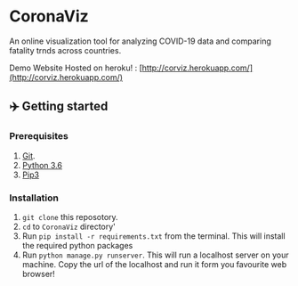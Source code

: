 # CoronaViz
An online visualization tool for analyzing COVID-19 data and comparing fatality trnds across countries.

Demo Website Hosted on heroku! : [http://corviz.herokuapp.com/](http://corviz.herokuapp.com/)

## ✈️ Getting started
### Prerequisites

1.  [Git](https://git-scm.com/downloads).
2.  [Python 3.6](https://www.python.org/downloads/)
3.  [Pip3](https://pypi.org/project/pip)

### Installation

1. `git clone` this reposotory.
1. `cd` to `CoronaViz` directory' 
1.  Run `pip install -r requirements.txt` from the terminal. This will install the required python packages
1.  Run `python manage.py runserver`. This will run a localhost server on your machine. Copy the url of the localhost and run it form you favourite web browser!


